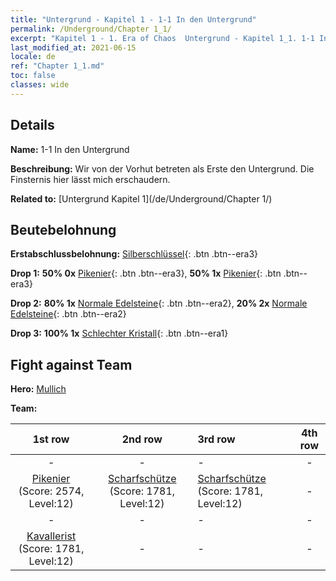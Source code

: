```yaml
---
title: "Untergrund - Kapitel 1 - 1-1 In den Untergrund"
permalink: /Underground/Chapter 1_1/
excerpt: "Kapitel 1 - 1. Era of Chaos  Untergrund - Kapitel 1_1. 1-1 In den Untergrund"
last_modified_at: 2021-06-15
locale: de
ref: "Chapter 1_1.md"
toc: false
classes: wide
---
```


## Details

 **Name:** 1-1 In den Untergrund

 **Beschreibung:** Wir von der Vorhut betreten als Erste den Untergrund. Die Finsternis hier lässt mich erschaudern.

 **Related to:** [Untergrund Kapitel 1](/de/Underground/Chapter 1/)

## Beutebelohnung

 **Erstabschlussbelohnung:** [Silberschlüssel](/ItemsDE/con_693/){: .btn .btn--era3}

 **Drop 1:** **50% 0x** [Pikenier](/ItemsDE/unt_190/){: .btn .btn--era3}, **50% 1x** [Pikenier](/ItemsDE/unt_190/){: .btn .btn--era3}

 **Drop 2:** **80% 1x** [Normale Edelsteine](/ItemsDE/mat_10/){: .btn .btn--era2}, **20% 2x** [Normale Edelsteine](/ItemsDE/mat_10/){: .btn .btn--era2}

 **Drop 3:** **100% 1x** [Schlechter Kristall](/ItemsDE/mat_5/){: .btn .btn--era1}


## Fight against Team
 **Hero:** [Mullich](/de/heroes/Mullich/)

 **Team:**


  | 1st row | 2nd row | 3rd row | 4th row |
  |:----:|:----:|:----|:----:|
  | - | - | - | - |
  | [Pikenier](/de/units/Pikeman/) (Score: 2574, Level:12)  | [Scharfschütze](/de/units/Marksman/) (Score: 1781, Level:12)  | [Scharfschütze](/de/units/Marksman/) (Score: 1781, Level:12)  | - |
  | - | - | - | - |
  | [Kavallerist](/de/units/Cavalier/) (Score: 1781, Level:12)  | - | - | - |


